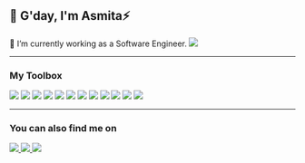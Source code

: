 ## 👋 G'day, I'm Asmita⚡️

 🌱 I’m currently working as a Software Engineer.
 <a href="https://www.acupofasmita.com/">
 <img src="https://img.shields.io/badge/Portfolio-%23000000.svg?style=for-the-badge&logo=firefox&logoColor=#FF7139"/>
</a>
 
 <hr>
 
 ### My Toolbox
 
 <p>
  <img src="https://img.shields.io/badge/html5-%23E34F26.svg?style=for-the-badge&logo=html5&logoColor=white"/>
  <img src="https://img.shields.io/badge/css3-%231572B6.svg?style=for-the-badge&logo=css3&logoColor=white"/>
  <img src="https://img.shields.io/badge/javascript-%23323330.svg?style=for-the-badge&logo=javascript&logoColor=%23F7DF1E"/>
  <img src="https://img.shields.io/badge/node.js-6DA55F?style=for-the-badge&logo=node.js&logoColor=white"/>
  <img src="https://img.shields.io/badge/react-%2320232a.svg?style=for-the-badge&logo=react&logoColor=%2361DAFB"/>
  <img src="https://img.shields.io/badge/nextdotjs"/>
  <img src="https://img.shields.io/badge/tailwindcss-%2338B2AC.svg?style=for-the-badge&logo=tailwind-css&logoColor=white"/>
  <img src="https://img.shields.io/badge/express.js-%23404d59.svg?style=for-the-badge&logo=express&logoColor=%2361DAFB"/>
  <img src="https://img.shields.io/badge/WordPress-%23117AC9.svg?style=for-the-badge&logo=WordPress&logoColor=white"/>
  <img src="https://img.shields.io/badge/typescript-%23007ACC.svg?style=for-the-badge&logo=typescript&logoColor=white"/>
  <img src="https://img.shields.io/badge/figma-%23F24E1E.svg?style=for-the-badge&logo=figma&logoColor=white"/>
  <img src="https://img.shields.io/badge/Visual%20Studio%20Code-0078d7.svg?style=for-the-badge&logo=visual-studio-code&logoColor=white"/>
 </p>

 <hr>
 
 ### You can also find me on
 
 <p>
  <a href="https://www.linkedin.com/in/asmita-gaire/" rel="nofollow noreferrer">
   <img src="https://img.shields.io/badge/linkedin%20-%230077B5.svg?&style=for-the-badge&logo=linkedin&logoColor=white"/>
  </a>
  <a href = "https://twitter.com/asmita_gaire">
   <img src="https://img.shields.io/badge/Twitter-%231DA1F2.svg?style=for-the-badge&logo=Twitter&logoColor=white"/>
  </a>
  <a href = "[https://twitter.com/asmita_gaire](https://accounts.google.com/v3/signin/identifier?dsh=S386503084%3A1670376874819271&continue=https%3A%2F%2Fmail.google.com%2Fmail%2F&rip=1&sacu=1&service=mail&flowName=GlifWebSignIn&flowEntry=ServiceLogin&ifkv=ARgdvAtz1zEys9KxZnq-Hn9jVpzy62fDypucGHODseCH5E4e9SmZFwx3CL5rmtMywk8IP0J3PKyPbg)">
   <img src="https://img.shields.io/badge/Gmail-D14836?style=for-the-badge&logo=gmail&logoColor=white"/>
  </a>
</p>


<!---
asmitagaire00/asmitagaire00 is a ✨ special ✨ repository because its `README.md` (this file) appears on your GitHub profile.
You can click the Preview link to take a look at your changes.
--->

